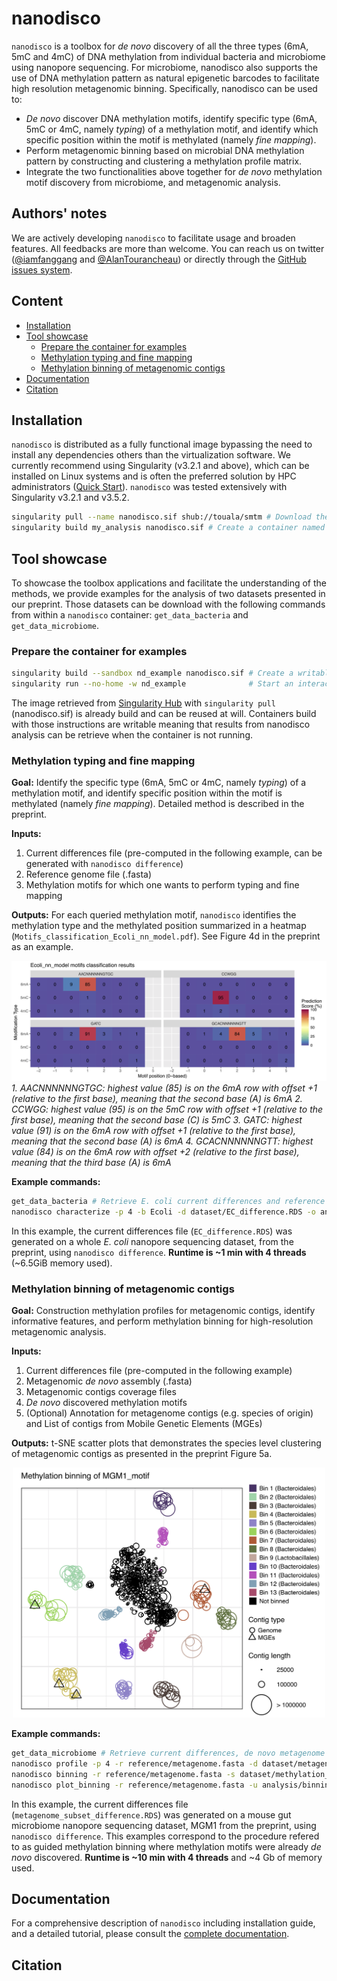 # nanodisco

`nanodisco` is a toolbox for *de novo* discovery of all the three types (6mA, 5mC and 4mC) of DNA methylation from individual bacteria and microbiome using nanopore sequencing. For microbiome, nanodisco also supports the use of DNA methylation pattern as natural epigenetic barcodes to facilitate high resolution metagenomic binning. Specifically, nanodisco can be used to:

- *De novo* discover DNA methylation motifs, identify specific type (6mA, 5mC or 4mC, namely *typing*) of a methylation motif, and identify which specific position within the motif is methylated (namely *fine mapping*). 
- Perform metagenomic binning based on microbial DNA methylation pattern by constructing and clustering a methylation profile matrix. 
- Integrate the two functionalities above together for *de novo* methylation motif discovery from microbiome, and metagenomic analysis.

## Authors' notes
We are actively developing `nanodisco` to facilitate usage and broaden features. All feedbacks are more than welcome. You can reach us on twitter ([@iamfanggang](#https://twitter.com/iamfanggang) and [@AlanTourancheau](#https://twitter.com/AlanTourancheau)) or directly through the [GitHub issues system](#https://github.com/touala/smtm/issues).

## Content
+ [Installation](#Installation)
+ [Tool showcase](#Tool-showcase)
  + [Prepare the container for examples](#Prepare-the-container-for-examples)
  + [Methylation typing and fine mapping](#Methylation-typing-and-fine-mapping)
  + [Methylation binning of metagenomic contigs](#Methylation-binning-of-metagenomic-contigs)
+ [Documentation](#Documentation)
+ [Citation](#Citation)

## Installation
`nanodisco` is distributed as a fully functional image bypassing the need to install any dependencies others than the virtualization software. We currently recommend using Singularity (v3.2.1 and above), which can be installed on Linux systems and is often the preferred solution by HPC administrators ([Quick Start][Singularity Quick Start]). `nanodisco` was tested extensively with Singularity v3.2.1 and v3.5.2.

```sh
singularity pull --name nanodisco.sif shub://touala/smtm # Download the image from singularity-hub.org
singularity build my_analysis nanodisco.sif # Create a container named my_analysis
```

## Tool showcase
To showcase the toolbox applications and facilitate the understanding of the methods, we provide examples for the analysis of two datasets presented in our preprint. Those datasets can be download with the following commands from within a `nanodisco` container: `get_data_bacteria` and `get_data_microbiome`.

### Prepare the container for examples
```sh
singularity build --sandbox nd_example nanodisco.sif # Create a writable container (directory) named nd_example
singularity run --no-home -w nd_example              # Start an interactive shell to use nanodisco, type `exit` to leave
```
The image retrieved from [Singularity Hub] with `singularity pull` (nanodisco.sif) is already build and can be reused at will. Containers build with those instructions are writable meaning that results from nanodisco analysis can be retrieve when the container is not running.

### Methylation typing and fine mapping
**Goal:** Identify the specific type (6mA, 5mC or 4mC, namely *typing*) of a methylation motif, and identify specific position within the motif is methylated (namely *fine mapping*). Detailed method is described in the preprint.

**Inputs:**
1. Current differences file (pre-computed in the following example, can be generated with `nanodisco difference`)
2. Reference genome file (.fasta)
3. Methylation motifs for which one wants to perform typing and fine mapping

**Outputs:** For each queried methylation motif, `nanodisco` identifies the methylation type and the methylated position summarized in a heatmap (`Motifs_classification_Ecoli_nn_model.pdf`). See Figure 4d in the preprint as an example.

![Output Characterize](/docs/figures/Motifs_classification_Ecoli_nn_model.png "E. coli methylation motifs classification results")
*1. AACNNNNNNGTGC: highest value (85) is on the 6mA row with offset +1 (relative to the first base), meaning that the second base (A) is 6mA*
*2. CCWGG: highest value (95) is on the 5mC row with offset +1 (relative to the first base), meaning that the second base (C) is 5mC*
*3. GATC: highest value (91) is on the 6mA row with offset +1 (relative to the first base), meaning that the second base (A) is 6mA*
*4. GCACNNNNNNGTT: highest value (84) is on the 6mA row with offset +2 (relative to the first base), meaning that the third base (A) is 6mA*

**Example commands:**
```sh
get_data_bacteria # Retrieve E. coli current differences and reference genome
nanodisco characterize -p 4 -b Ecoli -d dataset/EC_difference.RDS -o analysis/Ecoli_motifs -m GATC,CCWGG,GCACNNNNNNGTT,AACNNNNNNGTGC -t nn -r reference/Ecoli_K12_MG1655_ATCC47076.fasta
```
In this example, the current differences file (`EC_difference.RDS`) was generated on a whole *E. coli* nanopore sequencing dataset, from the preprint, using `nanodisco difference`. **Runtime is \~1 min with 4 threads** (\~6.5GiB memory used).

### Methylation binning of metagenomic contigs
**Goal:** Construction methylation profiles for metagenomic contigs, identify informative features, and perform methylation binning for high-resolution metagenomic analysis.

**Inputs:**
1. Current differences file (pre-computed in the following example)
2. Metagenomic *de novo* assembly (.fasta)
3. Metagenomic contigs coverage files
4. *De novo* discovered methylation motifs
5. (Optional) Annotation for metagenome contigs (e.g. species of origin) and List of contigs from Mobile Genetic Elements (MGEs)

**Outputs:** t-SNE scatter plots that demonstrates the species level clustering of metagenomic contigs as presented in the preprint Figure 5a.

<p align="center">
  <img src="/docs/figures/Contigs_methylation_tsne_MGM1_motif.png" alt="MGM1 guided metagenomic contigs binning" width="500"/>
</p>

**Example commands:**
```sh
get_data_microbiome # Retrieve current differences, de novo metagenome assembly, etc
nanodisco profile -p 4 -r reference/metagenome.fasta -d dataset/metagenome_subset_difference.RDS -w dataset/metagenome_WGA.cov -n dataset/metagenome_NAT.cov -b MGM1_motif -o analysis/binning --motifs_file dataset/list_de_novo_discovered_motifs.txt
nanodisco binning -r reference/metagenome.fasta -s dataset/methylation_profile_MGM1_motif.RDS -b MGM1_motif -o analysis/binning
nanodisco plot_binning -r reference/metagenome.fasta -u analysis/binning/methylation_binning_MGM1_motif.RDS -b MGM1_motif -o analysis/binning -a reference/motif_binning_annotation.RDS --MGEs_file dataset/list_MGE_contigs.txt
```
In this example, the current differences file (`metagenome_subset_difference.RDS`) was generated on a mouse gut microbiome nanopore sequencing dataset, MGM1 from the preprint, using `nanodisco difference`. This examples correspond to the procedure refered to as guided methylation binning where methylation motifs were already *de novo* discovered. **Runtime is \~10 min with 4 threads** and \~4 Gb of memory used.

## Documentation
For a comprehensive description of `nanodisco` including installation guide, and a detailed tutorial, please consult the [complete documentation][Full Documentation].

## Citation


[Singularity]: https://sylabs.io/singularity/
[Singularity Hub]: https://singularity-hub.org/
[Singularity Quick Start]: https://sylabs.io/guides/3.5/user-guide/quick_start.html
[Full Documentation]: https://nanodisco.readthedocs.io/en/latest/detailed_tutorial_content.html
